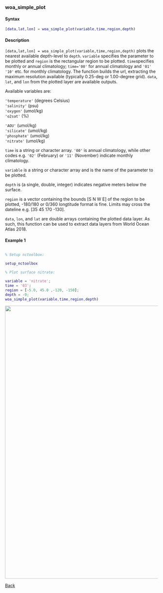 ### woa_simple_plot

#### Syntax

```Matlab
[data,lat,lon] = woa_simple_plot(variable,time,region,depth)
```
#### Description

``[data,lat,lon] = woa_simple_plot(variable,time,region,depth)`` plots the nearest available depth-level to ``depth``. ``variable`` specifies the parameter to be plotted and ``region`` is the rectangular region to be plotted. ``time``specifies monthly or annual climatology; ``time='00'`` for annual climatology and ``'01'`` ``'10'`` etc. for monthly climatology. The function builds the url, extracting the maximum resolution available (typically 0.25-deg or 1.00-degree grid). ``data``, ``lat``, and ``lon`` from the plotted layer are available outputs.

Available variables are:

``'temperature'`` (degrees Celsius)    
``'salinity'`` (psu)                    
``'oxygen'`` (umol/kg)                 
``'o2sat'`` (%)

``'AOU'`` (umol/kg)                
``'silicate'`` (umol/kg)          
``'phosphate'`` (umol/kg)   
``'nitrate'`` (umol/kg)

``time`` is a string or character array. ``'00'`` is annual climatology, while other codes e.g. ``'02'`` (February) or ``'11'`` (November) indicate monthly climatology.

``variable`` is a string or character array and is the name of the parameter to be plotted.

``depth`` is (a single, double, integer) indicates negative meters below the surface.

``region`` is a vector containing the bounds [S N W E] of the region to be plotted, -180/180 or 0/360 longtitude format is fine.  Limits may cross the dateline e.g. [35 45 170 -130].

``data``, ``lon``, and ``lat`` are double arrays containing the plotted data layer. As such, this function can be used to extract data layers from World Ocean Atlas 2018.

#### Example 1


```Matlab

% Setup nctoolbox:

setup_nctoolbox

% Plot surface nitrate:

variable = 'nitrate';
time = '03';
region = [-5.0, 45.0 ,-120, -150]; 
depth = -0; 
woa_simple_plot(variable,time,region,depth)

```
<img src="https://user-images.githubusercontent.com/24570061/88360391-7a810480-cd43-11ea-9472-2d18a306389b.png" width="900">

[Back](https://github.com/lnferris/ocean_data_tools#plotting-gridded-data-without-building-structs-1)

